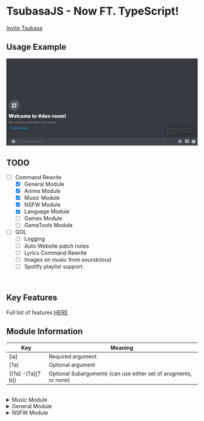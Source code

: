 # TsubasaJS - Now FT. TypeScript!

[Invite Tsubasa](https://discord.com/oauth2/authorize?client_id=753764233484828703&permissions=2147483639&scope=bot)

## Usage Example
![Tsubasa Example](images/tsubasa-example.gif)
## TODO

- [ ] Command Rewrite
  - [x] General Module
  - [x] Anime Module
  - [x] Music Module
  - [x] NSFW Module
  - [x] Language Module
  - [ ] Games Module
  - [ ] GameTools Module
- [ ] QOL
  - [ ] Logging
  - [ ] Auto Website patch notes
  - [ ] Lyrics Command Rewrite
  - [ ] Images on music from soundcloud
  - [ ] Spotify playlist support.

<br/>

## Key Features
Full list of features [HERE](https://quilldev.tech/tsubasa)

## Module Information
Key|Meaning
-|-|
[ia]|Required argument
[?a]|Optional argument
([?a] -[?a][?b]) | Optional Subarguments (can use either set of arugments, or none)
<br/>
<details><summary>Music Module</summary>
<p>

## Music Module
| Command | Usage | Deescription |
|-|-|----|
|anime|anime [?query]| Gets an anime picture matching the query 
|animesearch| animesearch [query] | Gets information about the anime you searched for
|sauce|sauce [imageURL]| Tries to find the source/author of the given image
|uwu|uwu|Twansfworms youw mewssage intwo uwu
</p></details>
<details><summary>General Module</summary>
<p>

## NSFW Module
 Command | Usage | Deescription 
-|-|----|
help|help| Gets bot command information
pfp|pfp[?@user]|Gets the PFP of the tagged user, or the author if no user is tagged.
vote|vote| Gets voting urls for Tsubasa
donate|donate| Gets donation information
invite|invite| Gets the bots invite URL
ping|ping|Gets the Command & Gateway ping delay.
version|version|Gets the live version of the bot
source|source|Gets a url to the bots source code
roll|roll ([?max] - [?min][?max])|rolls between the given values 

</p></details>
<details><summary>NSFW Module</summary>
<p>

## NSFW Module
 Command | Usage | Deescription 
-|-|----
doujin|doujin [?query]| Gets a random doujin for the given query
doujintop|doujintop [?query]|Gets the top five doujins today for the given query
hentai|hentai [?query]|Gets a hentai image for the given query.
</p></details>